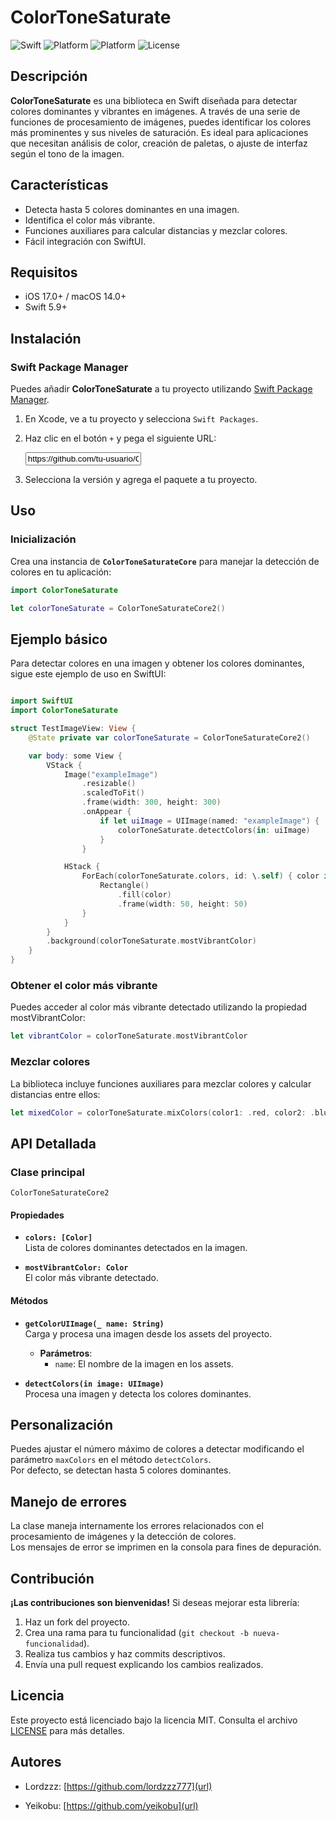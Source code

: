 # ColorToneSaturate

![Swift](https://img.shields.io/badge/swift-5.9-orange)
![Platform](https://img.shields.io/badge/platform-iOS-lightgrey)
![Platform](https://img.shields.io/badge/platform-macOS-lightgrey)
![License](https://img.shields.io/badge/license-MIT-green)

## Descripción

**ColorToneSaturate** es una biblioteca en Swift diseñada para detectar colores dominantes y vibrantes en imágenes. A través de una serie de funciones de procesamiento de imágenes, puedes identificar los colores más prominentes y sus niveles de saturación. Es ideal para aplicaciones que necesitan análisis de color, creación de paletas, o ajuste de interfaz según el tono de la imagen.

## Características

- Detecta hasta 5 colores dominantes en una imagen.
- Identifica el color más vibrante.
- Funciones auxiliares para calcular distancias y mezclar colores.
- Fácil integración con SwiftUI.
  
## Requisitos

- iOS 17.0+ / macOS 14.0+
- Swift 5.9+

## Instalación

### Swift Package Manager

Puedes añadir **ColorToneSaturate** a tu proyecto utilizando [Swift Package Manager](https://swift.org/package-manager/).

1. En Xcode, ve a tu proyecto y selecciona `Swift Packages`.
2. Haz clic en el botón `+` y pega el siguiente URL:

      <input type="text" value="https://github.com/tu-usuario/ColorToneSaturate.git" readonly>

3. Selecciona la versión y agrega el paquete a tu proyecto.

## Uso

### Inicialización

Crea una instancia de **`ColorToneSaturateCore`** para manejar la detección de colores en tu aplicación:

```swift
import ColorToneSaturate

let colorToneSaturate = ColorToneSaturateCore2()
```
## Ejemplo básico

Para detectar colores en una imagen y obtener los colores dominantes, sigue este ejemplo de uso en SwiftUI:

```swift

import SwiftUI
import ColorToneSaturate

struct TestImageView: View {
    @State private var colorToneSaturate = ColorToneSaturateCore2()

    var body: some View {
        VStack {
            Image("exampleImage")
                .resizable()
                .scaledToFit()
                .frame(width: 300, height: 300)
                .onAppear {
                    if let uiImage = UIImage(named: "exampleImage") {
                        colorToneSaturate.detectColors(in: uiImage)
                    }
                }

            HStack {
                ForEach(colorToneSaturate.colors, id: \.self) { color in
                    Rectangle()
                        .fill(color)
                        .frame(width: 50, height: 50)
                }
            }
        }
        .background(colorToneSaturate.mostVibrantColor)
    }
}
```
###  Obtener el color más vibrante

Puedes acceder al color más vibrante detectado utilizando la propiedad mostVibrantColor:

```swift
let vibrantColor = colorToneSaturate.mostVibrantColor
```

###  Mezclar colores

La biblioteca incluye funciones auxiliares para mezclar colores y calcular distancias entre ellos:

```swift
let mixedColor = colorToneSaturate.mixColors(color1: .red, color2: .blue)
```

## API Detallada

### Clase principal
`ColorToneSaturateCore2`

#### Propiedades

- **`colors: [Color]`**  
  Lista de colores dominantes detectados en la imagen.

- **`mostVibrantColor: Color`**  
  El color más vibrante detectado.

#### Métodos

- **`getColorUIImage(_ name: String)`**  
  Carga y procesa una imagen desde los assets del proyecto.  
  - **Parámetros**:
    - `name`: El nombre de la imagen en los assets.

- **`detectColors(in image: UIImage)`**  
  Procesa una imagen y detecta los colores dominantes.

## Personalización

Puedes ajustar el número máximo de colores a detectar modificando el parámetro `maxColors` en el método `detectColors`.  
Por defecto, se detectan hasta 5 colores dominantes.

## Manejo de errores

La clase maneja internamente los errores relacionados con el procesamiento de imágenes y la detección de colores.  
Los mensajes de error se imprimen en la consola para fines de depuración.

## Contribución

**¡Las contribuciones son bienvenidas!** Si deseas mejorar esta librería:

1. Haz un fork del proyecto.
2. Crea una rama para tu funcionalidad (`git checkout -b nueva-funcionalidad`).
3. Realiza tus cambios y haz commits descriptivos.
4. Envía una pull request explicando los cambios realizados.

## Licencia

Este proyecto está licenciado bajo la licencia MIT. Consulta el archivo [LICENSE](LICENSE) para más detalles.

## Autores

- Lordzzz: [https://github.com/lordzzz777](url)

- Yeikobu: [https://github.com/yeikobu](url)

